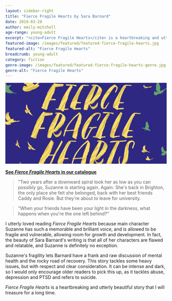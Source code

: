 ```yaml
---
layout: sidebar-right
title: "Fierce Fragile Hearts by Sara Barnard"
date: 2019-03-28
author: emily-mitchell
age-range: young-adult
excerpt: "<cite>Fierce Fragile Hearts</cite> is a heartbreaking and utterly beautiful story."
featured-image: /images/featured/featured-fierce-fragile-hearts.jpg
featured-alt: "Fierce Fragile Hearts"
breadcrumb: young-adult
category: fiction
genre-image: /images/featured/featured-fierce-fragile-hearts-genre.jpg
genre-alt: "Fierce Fragile Hearts"
---
```


![Fierce Fragile Hearts](/images/featured/featured-fierce-fragile-hearts.jpg)

**[See <cite>Fierce Fragile Hearts</cite> in our catalogue](https://suffolk.spydus.co.uk/cgi-bin/spydus.exe/ENQ/OPAC/BIBENQ?BRN=2503105)**

> "Two years after a downward spiral took her as low as you can possibly go, Suzanne is starting again. Again. She's back in Brighton, the only place she felt she belonged, back with her best friends Caddy and Rosie. But they're about to leave for university.

> "When your friends have been your light in the darkness, what happens when you're the one left behind?"

I utterly loved reading <cite>Fierce Fragile Hearts</cite> because main character Suzanne has such a memorable and brilliant voice, and is allowed to be fragile and vulnerable, allowing room for growth and development. In fact, the beauty of Sara Barnard's writing is that all of her characters are flawed and relatable, and Suzanne is definitely no exception.

Suzanne's fragility lets Barnard have a frank and raw discussion of mental health and the rocky road of recovery. This story tackles some heavy issues, but with respect and clear consideration. It can be intense and dark, so I would only encourage older readers to pick this up, as it tackles abuse, depression and PTSD and refers to suicide.

<cite>Fierce Fragile Hearts</cite> is a heartbreaking and utterly beautiful story that I will treasure for a long time.
